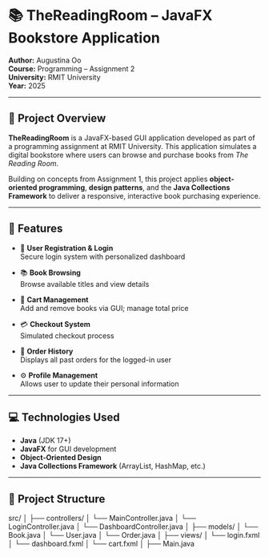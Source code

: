 # 📚 TheReadingRoom – JavaFX Bookstore Application

**Author:** Augustina Oo  
**Course:** Programming – Assignment 2  
**University:** RMIT University  
**Year:** 2025  

---

## 🧾 Project Overview

**TheReadingRoom** is a JavaFX-based GUI application developed as part of a programming assignment at RMIT University. This application simulates a digital bookstore where users can browse and purchase books from *The Reading Room*.

Building on concepts from Assignment 1, this project applies **object-oriented programming**, **design patterns**, and the **Java Collections Framework** to deliver a responsive, interactive book purchasing experience.

---

## 🎯 Features

- 👤 **User Registration & Login**  
  Secure login system with personalized dashboard

- 📚 **Book Browsing**  
  Browse available titles and view details

- 🛒 **Cart Management**  
  Add and remove books via GUI; manage total price

- 💳 **Checkout System**  
  Simulated checkout process

- 🧾 **Order History**  
  Displays all past orders for the logged-in user

- ⚙️ **Profile Management**  
  Allows user to update their personal information

---

## 💻 Technologies Used

- **Java** (JDK 17+)  
- **JavaFX** for GUI development  
- **Object-Oriented Design**  
- **Java Collections Framework** (ArrayList, HashMap, etc.)

---

## 📁 Project Structure

src/
│
├── controllers/
│ └── MainController.java
│ └── LoginController.java
│ └── DashboardController.java
│
├── models/
│ └── Book.java
│ └── User.java
│ └── Order.java
│
├── views/
│ └── login.fxml
│ └── dashboard.fxml
│ └── cart.fxml
│
├── Main.java
